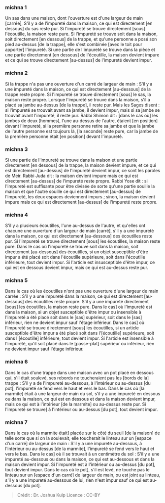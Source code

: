 
### michna 1
Un sas dans une maison, dont l'ouverture est d'une largeur de main [carrée], S'il y a de l'impureté dans la maison, ce qui est directement [en dessous] du sas reste pur. Si l'impureté se trouve directement [sous] l'écoutille, la maison reste pure. Si l'impureté se trouve soit dans la maison, soit directement [en dessous] de la trappe, et qu'une personne a posé son pied au-dessus [de la trappe], elle s'est combinée [avec le toit pour apporter] l'impureté. Si une partie de l'impureté se trouve dans la pièce et une partie directement [en dessous] de l'écoutille, la maison devient impure et ce qui se trouve directement [au-dessus] de l'impureté devient impur.

### michna 2
Si la trappe n'a pas une ouverture d'un carré de largeur de main : S'il y a une impureté dans la maison, ce qui est directement [au-dessous] de la trappe reste propre. Si l'impureté se trouve directement [sous] le sas, la maison reste propre. Lorsque l'impureté se trouve dans la maison, s'il a placé sa jambe au-dessus [de la trappe], il reste pur. Mais les Sages disent : si l'impureté se trouvait avant sa jambe, il devient impur, mais si sa jambe se trouvait avant l'impureté, il reste pur. Rabbi Shimon dit : [dans le cas où] les jambes de deux [hommes], l'une au-dessus de l'autre, étaient [en position] devant l'impureté, si la première personne retire sa jambe et que la jambe de l'autre personne est toujours là, [la seconde] reste pure, car la jambe de la première personne était [en position] devant l'impureté.

### michna 3
Si une partie de l'impureté se trouve dans la maison et une partie directement [en dessous] de la trappe, la maison devient impure, et ce qui est directement [au-dessus] de l'impureté devient impur, ce sont les paroles de Meir. Rabbi Juda dit : la maison devient impure mais ce qui est directement [au-dessus] de l'impureté reste propre. Rabbi Yose dit : si l'impureté est suffisante pour être divisée de sorte qu'une partie souille la maison et que l'autre souille ce qui est directement [au-dessus] de l'impureté, les deux espaces deviennent impurs ; sinon, la maison devient impure mais ce qui est directement [au-dessus] de l'impureté reste propre.

### michna 4
S'il y a plusieurs écoutilles, l'une au-dessus de l'autre, et qu'elles ont chacune une ouverture d'un largeur de main [carré], s'il y a une impureté dans la maison, ce qui est directement [au-dessous] des écoutilles reste pur. Si l'impureté se trouve directement [sous] les écoutilles, la maison reste pure. Dans le cas où l'impureté se trouve soit dans la maison, soit directement [au-dessous] des écoutilles, si un objet susceptible d'être impur a été placé soit dans l'écoutille supérieure, soit dans l'écoutille inférieure, tout devient impur. Si l'article est insusceptible d'être impur, ce qui est en dessous devient impur, mais ce qui est au-dessus reste pur.

### michna 5
Dans le cas où les écoutilles n'ont pas une ouverture d'une largeur de main carrée : S'il y a une impureté dans la maison, ce qui est directement [au-dessous] des écoutilles reste propre. S'il y a une impureté directement [sous] les écoutilles, la maison reste pure. Dans le cas] où l'impureté est dans la maison, si un objet susceptible d'être impur ou insensible à l'impureté a été placé soit dans le [sas] supérieur, soit dans le [sas] inférieur, rien ne devient impur sauf l'étage inférieur. Dans le cas] où l'impureté se trouve directement [sous] les écoutilles, si un article susceptible d'être impur a été placé soit dans l'[écoutille] supérieure, soit dans l'[écoutille] inférieure, tout devient impur. Si l'article est insensible à l'impureté, qu'il soit placé dans le [passe-plat] supérieur ou inférieur, rien ne devient impur sauf l'étage inférieur.

### michna 6
Dans le cas d'une trappe dans une maison avec un pot placé en dessous qui, s'il était soulevé, ses rebords ne toucheraient pas les [bords de la] trappe : S'il y a de l'impureté au-dessous, à l'intérieur ou au-dessus [du pot], l'impureté se fend vers le haut et vers le bas. Dans le cas où [la marmite] était à une largeur de main du sol, s'il y a une impureté en dessous ou dans la maison, ce qui est en dessous et dans la maison devient impur, mais ce qui est à l'intérieur [de la marmite] ou au-dessus reste pur. Si l'impureté se trouve] à l'intérieur ou au-dessus [du pot], tout devient impur.

### michna 7
Dans le cas où la marmite était] placée sur le côté du seuil [de la maison] de telle sorte que si on la soulevait, elle toucherait le linteau sur un [espace d'un carré] de largeur de main : S'il y a une impureté au-dessous, à l'intérieur ou au-dessus [de la marmite], l'impureté se fend vers le haut et vers le bas. Dans le cas] où il se trouvait à un centimètre du sol : S'il y a une impureté au-dessous ou dans la maison, ce qui est au-dessous et dans la maison devient impur. Si l'impureté est à l'intérieur ou au-dessus [du pot], tout devient impur. Dans le cas où le pot], s'il est levé, ne touche pas le linteau sur un [espace d'un carré] de largeur de main, ou est joint au linteau, s'il y a une impureté au-dessous de lui, rien n'est impur sauf ce qui est au-dessous [du pot].

>Crédit : Dr. Joshua Kulp
>Licence : CC-BY